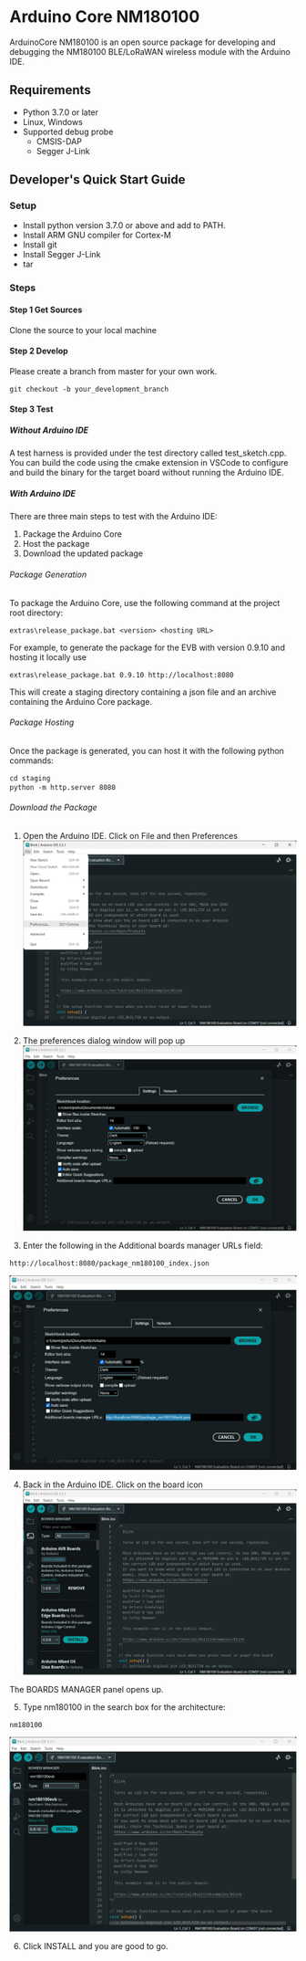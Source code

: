 # Arduino Core NM180100

ArduinoCore NM180100 is an open source package for developing and debugging the NM180100 BLE/LoRaWAN wireless module with the Arduino IDE.

## Requirements
* Python 3.7.0 or later
* Linux, Windows
* Supported debug probe
    * CMSIS-DAP
    * Segger J-Link

## Developer's Quick Start Guide
### Setup
* Install python version 3.7.0 or above and add to PATH.
* Install ARM GNU compiler for Cortex-M
* Install git
* Install Segger J-Link
* tar

### Steps
#### Step 1 Get Sources
Clone the source to your local machine

#### Step 2 Develop
Please create a branch from master for your own work.
```
git checkout -b your_development_branch
```

#### Step 3 Test
##### Without Arduino IDE
A test harness is provided under the test directory called test_sketch.cpp.  You can build the code using the cmake extension in VSCode to configure and build the binary for the target board without running the Arduino IDE.

##### With Arduino IDE
There are three main steps to test with the Arduino IDE:
1. Package the Arduino Core
2. Host the package
3. Download the updated package

###### Package Generation
To package the Arduino Core, use the following command at the project root directory:
```
extras\release_package.bat <version> <hosting URL>
```

For example, to generate the package for the EVB with version 0.9.10 and hosting it locally use
```
extras\release_package.bat 0.9.10 http://localhost:8080
```
This will create a staging directory containing a json file and an archive containing the Arduino Core package. 

###### Package Hosting
Once the package is generated, you can host it with the following python commands:
```
cd staging
python -m http.server 8080
```

###### Download the Package
1. Open the Arduino IDE.  Click on File and then Preferences
![ARDUINO_IDE](./res/arduino_ide.png)

2. The preferences dialog window will pop up
![ARDUINO_IDE_PREFERENCES](./res/arduino_ide_preferences.png)

3. Enter the following in the Additional boards manager URLs field:
```
http://localhost:8080/package_nm180100_index.json
```
![ARDUINO_IDE_BOARD_URL](./res/arduino_ide_board_url.png)

4. Back in the Arduino IDE.  Click on the board icon
![ARDUINO_IDE_BOARD_MANAGER](./res/arduino_ide_board_manager.png)

The BOARDS MANAGER panel opens up.

5. Type nm180100 in the search box for the architecture:
```
nm180100
```
![ARDUINO_IDE_BOARD_SELECTION](./res/arduino_ide_board_selection.png)

6. Click INSTALL and you are good to go.